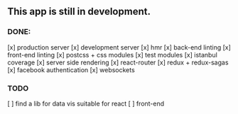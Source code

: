 ## This app is still in development.

### DONE:
[x] production server
[x] development server
[x] hmr
[x] back-end linting
[x] front-end linting
[x] postcss + css modules
[x] test modules
[x] istanbul coverage
[x] server side rendering
[x] react-router
[x] redux + redux-sagas
[x] facebook authentication
[x] websockets

### TODO
[ ] find a lib for data vis suitable for react
[ ] front-end
